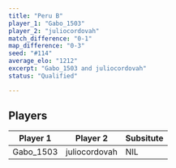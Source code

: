 ```yaml
---
title: "Peru B"
player_1: "Gabo_1503"
player_2: "juliocordovah"
match_difference: "0-1"
map_difference: "0-3"
seed: "#114"
average_elo: "1212"
excerpt: "Gabo_1503 and juliocordovah"
status: "Qualified"

---
```

## Players

| Player 1 | Player 2 | Subsitute |
| -- | -- | -- |
| Gabo_1503 | juliocordovah | NIL |

